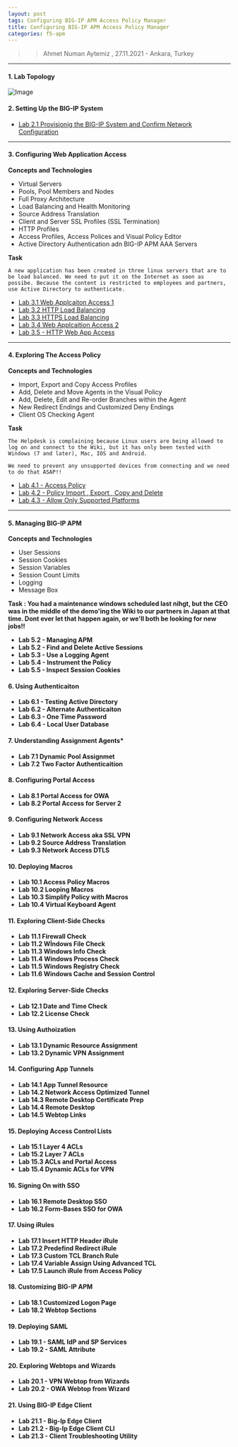 ```yaml
---
layout: post
tags: Configuring BIG-IP APM Access Policy Manager 
title: Configuring BIG-IP APM Access Policy Manager 
categories: f5-apm
---
```


>> Ahmet Numan Aytemiz , 27.11.2021 - Ankara, Turkey

---

#### 1. Lab Topology

![Image](/img/apm-lab.png)


#### 2. Setting Up the BIG-IP System

- [Lab 2.1 Provisionig the BIG-IP System and Confirm Network Configuration](https://ahmetnuman.github.io/f5-bigip/f5-apm/2022/05/18/provisioning-bigip.html)

---

#### 3. Configuring Web Application Access

**Concepts and Technologies**

- Virtual Servers
- Pools, Pool Members and Nodes
- Full Proxy Architecture
- Load Balancing and Health Monitoring
- Source Address Translation
- Client and Server SSL Profiles (SSL Termination)
- HTTP Profiles
- Access Profiles, Access Polices and Visual Policy Editor
- Active Directory Authentication adn BIG-IP APM AAA Servers 

**Task**

`A new application has been created in three linux servers that are to be load balanced. We need to put it on the Internet as soon as possibe. Because the content is restricted to employees and partners, use Active Directory to authenticate.`

  - [ Lab 3.1 Web Applcaiton Access 1](https://ahmetnuman.github.io/f5-bigip/f5-apm/2022/05/19/web-application-access-1.html)  
  - [ Lab 3.2 HTTP Load Balancing](https://ahmetnuman.github.io/f5-bigip/f5-apm/2022/05/22/http-load-balancing.html)  
  - [ Lab 3.3 HTTPS Load Balancing](https://ahmetnuman.github.io/f5-bigip/f5-apm/2022/05/22/https-load-balancing.html)
  - [ Lab 3.4 Web Applcaition Access 2](https://ahmetnuman.github.io/f5-bigip/f5-apm/2022/05/23/web-application-access-two.html)
  - [ Lab 3.5 - HTTP Web App Access](https://ahmetnuman.github.io/f5-bigip/f5-apm/2022/05/24/http-web-app-access.html)

---

#### 4. Exploring The Access Policy

**Concepts and Technologies**

- Import, Export and Copy Access Profiles
- Add, Delete and Move Agents in the Visual Policy
- Add, Delete, Edit and Re-order Branches within the Agent
- New Redirect Endings and Customized Deny Endings
- Client OS Checking Agent

**Task**

`The Helpdesk is complaining because Linux users are being allowed to log on and connect to the Wiki, but it has only been tested with Windows (7 and later), Mac, IOS and Android.`

`We need to prevent any unsupported devices from connecting and we need to do that ASAP!!`

  - [ Lab 4.1 - Access Policy](https://ahmetnuman.github.io/f5-bigip/f5-apm/2022/05/24/access-policy.html)
  - [ Lab 4.2 - Policy Import , Export , Copy and Delete](https://ahmetnuman.github.io/f5-bigip/f5-apm/2022/05/24/policy-import-export-copy-date.html)
  - [ Lab 4.3 - Allow Only Supported Platforms](https://ahmetnuman.github.io/f5-bigip/f5-apm/2022/05/27/allow-only-supported-platforms.html)

---  

#### 5. Managing BIG-IP APM

**Concepts and Technologies**

  - User Sessions
  - Session Cookies
  - Session Variables
  - Session Count Limits
  - Logging
  - Message Box

**Task : You had a maintenance windows scheduled last nihgt, but the CEO was in the middle of the demo'ing the Wiki to our partners in Japan at that time. Dont ever let that happen again, or we'll both be looking for new jobs!!**  


  - **Lab 5.2 - Managing APM**    
  - **Lab 5.2 - Find and Delete Active Sessions**    
  - **Lab 5.3 - Use a Logging Agent**    
  - **Lab 5.4 - Instrument the Policy**    
  - **Lab 5.5 - Inspect Session Cookies**
#### 6. Using Authenticaiton
  - **Lab 6.1 - Testing Active Directory**      
  - **Lab 6.2 - Alternate Authenticaiton**      
  - **Lab 6.3 - One Time Password**      
  - **Lab 6.4 - Local User Database**
#### 7. Understanding Assignment Agents*
  - **Lab 7.1 Dynamic Pool Assignmet**
  - **Lab 7.2 Two Factor Authenticaition**
#### 8. Configuring Portal Access
  - **Lab 8.1 Portal Access for OWA**       
  - **Lab 8.2 Portal Access for Server 2**
#### 9. Configuring Network Access
  - **Lab 9.1 Network Access aka SSL VPN**
  - **Lab 9.2 Source Address Translation**
  - **Lab 9.3 Network Access DTLS**
#### 10. Deploying Macros
  - **Lab 10.1 Access Policy Macros**
  - **Lab 10.2 Looping Macros**
  - **Lab 10.3 Simplify Policy with Macros**
  - **Lab 10.4 Virtual Keyboard Agent**
#### 11. Exploring Client-Side Checks
  - **Lab 11.1 Firewall Check**
  - **Lab 11.2 Wİndows File Check**
  - **Lab 11.3 Windows Info Check**
  - **Lab 11.4 Windows Process Check**
  - **Lab 11.5 Windows Registry Check**
  - **Lab 11.6 Windows Cache and Session Control**
#### 12. Exploring Server-Side Checks
  - **Lab 12.1 Date and Time Check**
  - **Lab 12.2 License Check**
#### 13. Using Authoization
  - **Lab 13.1 Dynamic Resource Assignment**
  - **Lab 13.2 Dynamic VPN Assignment**
#### 14. Configuring App Tunnels
  - **Lab 14.1 App Tunnel Resource**
  - **Lab 14.2 Network Access Optimized Tunnel**
  - **Lab 14.3 Remote Desktop Certificate Prep**
  - **Lab 14.4 Remote Desktop**
  - **Lab 14.5 Webtop Links**
#### 15. Deploying Access Control Lists
  - **Lab 15.1 Layer 4 ACLs**
  - **Lab 15.2 Layer 7 ACLs**
  - **Lab 15.3 ACLs and Portal Access**
  - **Lab 15.4 Dynamic ACLs for VPN**
#### 16. Signing On with SSO
  - **Lab 16.1 Remote Desktop SSO**
  - **Lab 16.2 Form-Bases SSO for OWA**
#### 17. Using iRules
  - **Lab 17.1 Insert HTTP Header iRule**
  - **Lab 17.2 Predefind Redirect iRule**
  - **Lab 17.3 Custom TCL Branch Rule**
  - **Lab 17.4 Variable Assign Using Advanced TCL**
  - **Lab 17.5 Launch iRule from Access Policy**
#### 18. Customizing BIG-IP APM
  - **Lab 18.1 Customized Logon Page**
  - **Lab 18.2 Webtop Sections**   
#### 19. Deploying SAML
  - **Lab 19.1 - SAML IdP and SP Services**  
  - **Lab 19.2 - SAML Attribute**  
#### 20. Exploring Webtops and Wizards
  - **Lab 20.1 - VPN Webtop from Wizards**  
  - **Lab 20.2 - OWA Webtop from Wizard**
#### 21. Using BIG-IP Edge Client
  - **Lab 21.1 - Big-Ip Edge Client**    
  - **Lab 21.2 - Big-Ip Edge Client CLI**    
  - **Lab 21.3 - Client Troubleshooting Utility**
 
